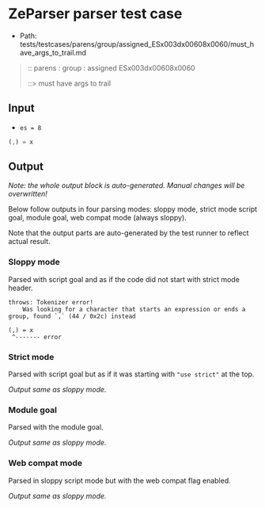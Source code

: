 # ZeParser parser test case

- Path: tests/testcases/parens/group/assigned_ESx003dx00608x0060/must_have_args_to_trail.md

> :: parens : group : assigned ESx003dx00608x0060
>
> ::> must have args to trail

## Input

- `es = 8`

`````js
(,) = x
`````

## Output

_Note: the whole output block is auto-generated. Manual changes will be overwritten!_

Below follow outputs in four parsing modes: sloppy mode, strict mode script goal, module goal, web compat mode (always sloppy).

Note that the output parts are auto-generated by the test runner to reflect actual result.

### Sloppy mode

Parsed with script goal and as if the code did not start with strict mode header.

`````
throws: Tokenizer error!
    Was looking for a character that starts an expression or ends a group, found `,` (44 / 0x2c) instead

(,) = x
 ^------- error
`````

### Strict mode

Parsed with script goal but as if it was starting with `"use strict"` at the top.

_Output same as sloppy mode._

### Module goal

Parsed with the module goal.

_Output same as sloppy mode._

### Web compat mode

Parsed in sloppy script mode but with the web compat flag enabled.

_Output same as sloppy mode._
